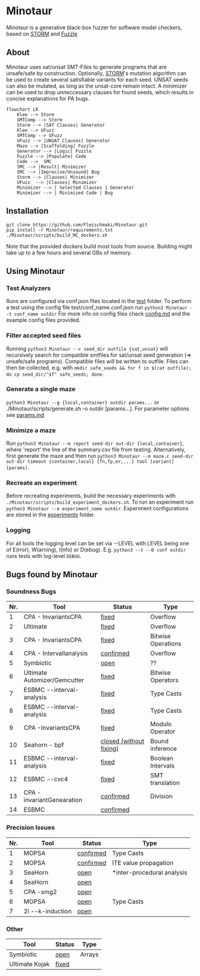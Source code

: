 # Minotaur
Minotaur is a generative black-box fuzzer for software model checkers, based on [STORM](https://github.com/mariachris/storm) and [Fuzzle](https://github.com/SoftSec-KAIST/Fuzzle)

## About
Minotaur uses sat/unsat SMT-Files to generate programs that are unsafe/safe by construction. Optionally, [STORM](https://github.com/mariachris/storm)'s mutation algorithm can be used to create several satisfiable variants for each seed. UNSAT seeds can also be mutated, as long as the unsat-core remain intact. A minimizer can be used to drop unneccessary clauses for found seeds, which results in concise explanations for PA bugs.  
```mermaid
flowchart LR
    Klee --> Storm
    SMTComp --> Storm
    Storm --> |SAT Clauses| Generator
    Klee --> UFuzz
    SMTComp --> UFuzz
    UFuzz --> |UNSAT Clauses| Generator
    Maze --> |Scaffolding| Fuzzle
    Generator --> |Logic| Fuzzle
    Fuzzle --> |Populate| Code 
    Code -->  SMC
    SMC --> |Result| Minimizer
    SMC --> |Imprecise/Unsound| Bug 
    Storm --> |Clauses| Minimizer
    UFuzz  --> |Clauses| Minimizer
    Minimizer --> | Selected Clauses | Generator
    Minimizer --> | Minimized Code | Bug
```

## Installation
```
git clone https://github.com/Fleischmaki/Minotaur.git
pip install -r Minotaur/requirements.txt
./Minotaur/scripts/build_MC_dockers.sh
```
Note that the provided dockers build most tools from source. Building might take up to a few hours and several GBs of memory.

## Using Minotaur
### Test Analyzers
Runs are configured via conf.json files located in the [test](Minotaur/test) folder.
To perform a test using the config file test/conf_name.conf.json run `python3 Minotaur --t conf_name outdir`
For more info on config files check [config.md](./config.md) and the example config files provided.

### Filter accepted seed files
Running `python3 Minotaur --c seed_dir outfile {sat,unsat}` will recursively search for compatible smtfiles for sat/unsat seed generation (=> unsafe/safe programs).
Compatible files will be written to outfile. Files can then be collected, e.g. with `mkdir safe_seeds && for f in $(cat outfile); do cp seed_dir/"$f" safe_seeds; done`.

### Generate a single maze
`python3 Minotaur --g {local,container} outdir params...` or ./Minotaur/scripts/generate.sh -o outdir [params...]. For parameter options see [params.md](./params.md)

### Minimize a maze
Run `python3 Minotaur --m report seed-dir out-dir {local,container}`, where 'report' the line of the summary.csv file from testing.
Alternatively, first generate the maze and then run `python3 Minotaur --m maze.c seed-dir out-dir timeout {container,local} {fn,fp,er,...} tool [variant] [params]`.

### Recreate an experiment 
Before recreating experiments, build the necessary experiments with `./Minotaur/scripts/build_experiment_dockers.sh`.
To run an experiment run `python3 Minotaur --e experiment_name outdir`. Experiment configurations are stored in the [experiments](Minotaur/experiments) folder.

### Logging
For all tools the logging level can be set via --LEVEL with LEVEL being one of E(rror), W(arning), I(nfo) or D(ebug). E.g. `python3 --t --D conf outdir` runs tests with log-level `DEBUG`. 

## Bugs found by Minotaur
### Soundness Bugs
Nr.  | Tool | Status | Type
| --  | -- | -- | -- |
1 | CPA - InvariantsCPA | [fixed](https://gitlab.com/sosy-lab/software/cpachecker/-/issues/1114) | Overflow
2 | Ultimate | [fixed](https://github.com/ultimate-pa/ultimate/issues/642#issuecomment-1661186726) | Overflow
3 |CPA - InvariantsCPA | [fixed](https://gitlab.com/sosy-lab/software/cpachecker/-/issues/1130) | Bitwise Operations
4 |CPA - Intervallanalysis | [confirmed](https://gitlab.com/sosy-lab/software/cpachecker/-/issues/1132#note_1544904422) | Overflow
5 |Symbiotic | [open](https://github.com/staticafi/symbiotic/issues/247) | ??
6 |Ultimate Automizer/Gemcutter | [fixed](https://github.com/ultimate-pa/ultimate/issues/646) | Bitwise Operators
7 |ESBMC --interval-analysis | [fixed](https://github.com/esbmc/esbmc/issues/1363) | Type Casts
8 |ESBMC --interval-analysis | [fixed](https://github.com/esbmc/esbmc/issues/1392) | Type Casts
9 |CPA -InvariantsCPA | [fixed](https://gitlab.com/sosy-lab/software/cpachecker/-/issues/1194) | Modulo Operator
10 |Seahorn - bpf | [closed (without fixing)](https://github.com/seahorn/seahorn/issues/545) | Bound inference
11 |ESBMC --interval-analysis | [fixed](https://github.com/esbmc/esbmc/issues/1565) | Boolean Intervals
12 |ESBMC --cvc4 | [fixed](https://github.com/esbmc/esbmc/issues/1770) | SMT translation
13 |CPA -invariantGenearation | [confirmed](https://gitlab.com/sosy-lab/software/cpachecker/-/issues/1208) | Division
14 |ESBMC | [confirmed](https://github.com/esbmc/esbmc/issues/1771) | 
### Precision Issues
Nr. |Tool | Status | Type
| -- | -- | -- | -- |
1 | MOPSA | [confirmed](https://gitlab.com/mopsa/mopsa-analyzer/-/issues/150) | Type Casts
2 | MOPSA | [confirmed](https://gitlab.com/mopsa/mopsa-analyzer/-/issues/157) | ITE value propagation
3 | SeaHorn | [open](https://github.com/seahorn/seahorn/issues/546) | *inter-procedural analysis
4 | SeaHorn | [open](https://github.com/seahorn/seahorn/issues/550) |
5 | CPA -smg2 | [open](https://gitlab.com/sosy-lab/software/cpachecker/-/issues/1211) | 
6 | MOPSA | [open](https://gitlab.com/mopsa/mopsa-analyzer/-/issues/177) | Type Casts
7 | 2l --k-induction | [open](https://github.com/diffblue/2ls/issues/177)
### Other
Tool | Status | Type
 -- | -- | --
 Symbiotic | [open](https://github.com/staticafi/symbiotic/issues/246) | Arrays
 Ultimate Kojak | [fixed](https://github.com/ultimate-pa/ultimate/issues/647#event-10423593364) |
